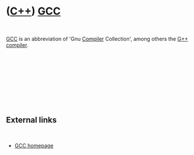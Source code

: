 



 

 

 

 

 

([C++](Cpp.md)) [GCC](CppGcc.md)
==================================

 

[GCC](CppGcc.md) is an abbreviation of 'Gnu [Compiler](CppCompiler.md)
Collection', among others the [G++](CppGpp.md)
[compiler](CppCompiler.md).

 

 

 

 

 

External links
--------------

 

-   [GCC homepage](http://gcc.gnu.org)

 

 

 

 

 





 



